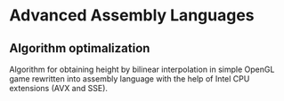 # Advanced Assembly Languages
## Algorithm optimalization

Algorithm for obtaining height by bilinear interpolation in simple OpenGL game rewritten into assembly language with the help of Intel CPU extensions (AVX and SSE).
